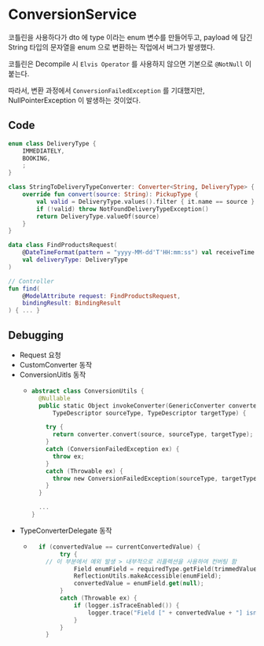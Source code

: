 # ConversionService

코틀린을 사용하다가 dto 에 type 이라는 enum 변수를 만들어두고, payload 에 담긴 String 타입의 문자열을 enum 으로 변환하는 작업에서 버그가 발생했다.

코틀린은 Decompile 시 `Elvis Operator` 를 사용하지 않으면 기본으로 `@NotNull` 이 붙는다.

따라서, 변환 과정에서 `ConversionFailedException` 를 기대했지만, NullPointerException 이 발생하는 것이었다.

## Code

```kotlin
enum class DeliveryType {
    IMMEDIATELY,
    BOOKING,
    ;
}

class StringToDeliveryTypeConverter: Converter<String, DeliveryType> {
    override fun convert(source: String): PickupType {
        val valid = DeliveryType.values().filter { it.name == source }.toList().isNotEmpty()
        if (!valid) throw NotFoundDeliveryTypeException()
        return DeliveryType.valueOf(source)
    }
}
```

```kotlin
data class FindProductsRequest(
    @DateTimeFormat(pattern = "yyyy-MM-dd'T'HH:mm:ss") val receiveTime: LocalDateTime?,
    val deliveryType: DeliveryType
)
```

```kotlin
// Controller 
fun find(
    @ModelAttribute request: FindProductsRequest,
    bindingResult: BindingResult
) { ... }
```

## Debugging

- Request 요청
- CustomConverter 동작
- ConversionUitls 동작
  - ```kotlin
    abstract class ConversionUtils {
      @Nullable
      public static Object invokeConverter(GenericConverter converter, @Nullable Object source,
          TypeDescriptor sourceType, TypeDescriptor targetType) {

        try {
          return converter.convert(source, sourceType, targetType);
        }
        catch (ConversionFailedException ex) {
          throw ex;
        }
        catch (Throwable ex) {
          throw new ConversionFailedException(sourceType, targetType, source, ex);
        }
      }

      ...
    }
    ```
- TypeConverterDelegate 동작
  - ```kotlin
      if (convertedValue == currentConvertedValue) {
			try {
        // 이 부분에서 예외 발생 > 내부적으로 리플렉션을 사용하여 컨버팅 함
				Field enumField = requiredType.getField(trimmedValue);
				ReflectionUtils.makeAccessible(enumField);
				convertedValue = enumField.get(null);
			}
			catch (Throwable ex) {
				if (logger.isTraceEnabled()) {
					logger.trace("Field [" + convertedValue + "] isn't an enum value", ex);
				}
			}
		}
    ```
